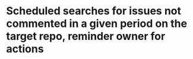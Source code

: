 # Scheduled searches for issues not commented in a given period on the target repo, reminder owner for actions
